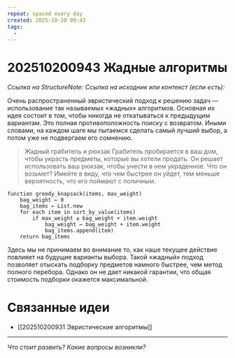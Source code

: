 ```yaml
---
repeat: spaced every day
created: 2025-10-20 09:43
tags:
  - 
---
```

# 202510200943 Жадные алгоритмы

*Ссылка на StructureNote:*
*Ссылка на исходник или контекст (если есть):*

Очень распространенный эвристический подход к решению задач — использование так называемых «жадных» алгоритмов. Основная их идея состоит в том, чтобы никогда не откатываться к предыдущим вариантам. Это полная противоположность поиску с возвратом. Иными словами, на каждом шаге мы пытаемся сделать самый лучший выбор, а потом уже не подвергаем его сомнению.

> Жадный грабитель и рюкзак Грабитель пробирается в ваш дом, чтобы украсть предметы, которые вы хотели продать. Он решает использовать ваш рюкзак, чтобы унести в нем украденное. Что он возьмет? Имейте в виду, что чем быстрее он уйдет, тем меньше вероятность, что его поймают с поличным.

```
function greedy_knapsack(items, max_weight)
    bag_weight ← 0
    bag_items ← List.new
    for each item in sort_by_value(items)
        if max_weight ≤ bag_weight + item.weight
            bag_weight ← bag_weight + item.weight
            bag_items.append(item)
    return bag_items
```

Здесь мы не принимаем во внимание то, как наше текущее действие повлияет на будущие варианты выбора. Такой «жадный» подход позволяет отыскать подборку предметов намного быстрее, чем метод полного перебора. Однако он не дает никакой гарантии, что общая стоимость подборки окажется максимальной.

# Связанные идеи

- [[202510200931 Эвристические алгоритмы]]

---

*Что стоит развить? Какие вопросы возникли?*
